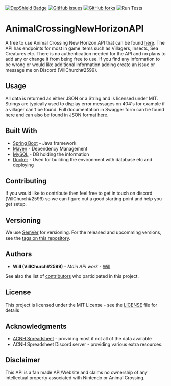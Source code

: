 [![DepShield Badge](https://depshield.sonatype.org/badges/villChurch/AnimalCrossingNewHorizonAPI/depshield.svg)](https://depshield.github.io)
[![GitHub issues](https://img.shields.io/github/issues/villChurch/AnimalCrossingNewHorizonAPI)](https://github.com/villChurch/ACNH-Spreadsheet-To-Csv/issues)
[![GitHub forks](https://img.shields.io/github/forks/villChurch/AnimalCrossingNewHorizonAPI)](https://github.com/villChurch/ACNH-Spreadsheet-To-Csv/network)
![Run Tests](https://github.com/villChurch/AnimalCrossingNewHorizonAPI/workflows/Run%20Tests/badge.svg)

# AnimalCrossingNewHorizonAPI

A free to use Animal Crossing New Horizon API that can be found [here](https://nooksinfo.com). The API has endpoints for most in game items such as Villagers, Insects, Sea Creatures etc.
There is no authentication needed for the API and no plans to add any or change it from being free to use. If you find any information to be wrong or would like additional information adding create an issue or message me on Discord (VillChurch#2599).

## Usage

All data is returned as either JSON or a String and is licensed under MIT. Strings are typically used to display error messages on 404's for example if a villager can't be found.
Full documentation in Swagger form can be found [here](https://nooksinfo.com/swagger-ui/index.html?configUrl=/acnhapi/swagger-config) and can also be found in JSON format [here](https://nooksinfo.com/acnhapi).

## Built With

* [Spring Boot](https://spring.io/projects/spring-boot) - Java framework
* [Maven](https://maven.apache.org/) - Dependency Management
* [MySQL](https://www.mysql.com/) - DB holding the information
* [Docker](https://www.docker.com/) - Used for building the environment with database etc and deploying

## Contributing

If you would like to contribute then feel free to get in touch on discord (VillChurch#2599) so we can figure out a good starting point and help you get setup.

## Versioning

We use [SemVer](http://semver.org/) for versioning. For the released and upcomming versions, see the [tags on this repository](https://github.com/villChurch/AnimalCrossingNewHorizonAPI/tags). 

## Authors

* **Will (VillChurch#2599)** - *Main API work* - [Will](https://github.com/villChurch)

See also the list of [contributors](https://github.com/villChurch/AnimalCrossingNewHorizonAPI/contributors) who participated in this project.

## License

This project is licensed under the MIT License - see the [LICENSE](LICENSE.md) file for details

## Acknowledgments

* [ACNH Spreadsheet](https://tinyurl.com/acnh-sheet) - providing most if not all of the data available
* ACNH Spreadsheet Discord server - providing various extra resources.

## Disclaimer

This API is a fan made API/Website and claims no ownership of any intellectual property associated with Nintendo or Animal Crossing.
